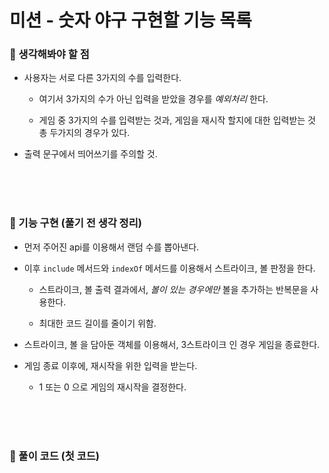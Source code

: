 # 미션 - 숫자 야구 구현할 기능 목록   

### 🔗 생각해봐야 할 점   

- 사용자는 서로 다른 3가지의 수를 입력한다.   
  - 여기서 3가지의 수가 아닌 입력을 받았을 경우를 *예외처리* 한다.   

  - 게임 중 3가지의 수를 입력받는 것과, 게임을 재시작 할지에 대한 입력받는 것 총 두가지의 경우가 있다.    


- 출력 문구에서 띄어쓰기를 주의할 것.   


<br><br><br>   


### 🔎 기능 구현 (풀기 전 생각 정리)       

- 먼저 주어진 api를 이용해서 랜덤 수를 뽑아낸다.   

- 이후 `include` 메서드와 `indexOf` 메서드를 이용해서 스트라이크, 볼 판정을 한다.   
  - 스트라이크, 볼 출력 결과에서, *볼이 있는 경우에만* 볼을 추가하는 반복문을 사용한다.     

  - 최대한 코드 길이를 줄이기 위함.   


- 스트라이크, 볼 을 담아둔 객체를 이용해서, 3스트라이크 인 경우 게임을 종료한다.      


- 게임 종료 이후에, 재시작을 위한 입력을 받는다.   
  - 1 또는 0 으로 게임의 재시작을 결정한다.   



<br><br><br>


### 🪫 풀이 코드 (첫 코드)   


